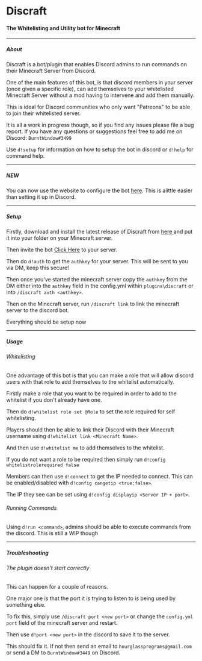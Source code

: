 <h1>Discraft</h1>
<h4>The Whitelisting and Utility bot for Minecraft</h4>
<hr>
<h5>About</h5>
Discraft is a bot/plugin that enables Discord admins to run commands on their Minecraft Server from Discord.

One of the main features of this bot, is that discord members in your server (once given a specific role), can add themselves to your whitelisted Minecraft Server without a mod having to intervene and add them manually.

This is ideal for Discord communities who only want "Patreons" to be able to join their whitelisted server.

It is all a work in progress though, so if you find any issues please file a bug report. If you have any questions or suggestions feel free to add me on Discord: `BurntWindow#3499`

Use `d!setup` for information on how to setup the bot in discord or `d!help` for command help.
<hr>
<h5>NEW</h5>
 You can now use the website to configure the bot <a href="http://discraft.hourglassprograms.com/">here</a>. This is alittle easier than setting it up in Discord.


<hr>
<h5>Setup</h5>
 Firstly, download and install the latest release of Discraft from <a href="https://www.spigotmc.org/resources/discraft-plugin.79481/history" class="link"> here </a> and put it into your folder on your Minecraft server.

Then invite the bot <a href="https://discord.com/oauth2/authorize?client_id=714564857822969868&scope=bot&permissions=150528">Click Here</a> to your server.

Then do `d!auth` to get the `authkey` for your server. This will be sent to you via DM, keep this secure!

Then once you've started the minecraft server copy the `authkey` from the DM either into the `authkey` field in the config.yml within `plugins\discraft` or into `/discraft auth <authkey>`.

Then on the Minecraft server, run `/discraft link` to link the minecraft server to the discord bot.

Everything should be setup now

<hr>
<h5>Usage</h5>
<h6>Whitelisting</h6>
One advantage of this bot is that you can make a role that will allow discord users with that role to add themselves to the whitelist automatically.

Firstly make a role that you want to be required in order to add to the whitelist if you don't already have one.

Then do `d!whitelist role set @Role` to set the role required for self whitelisting.

Players should then be able to link their Discord with their Minecraft username using `d!whitelist link <Minecraft Name>`.

And then use `d!whitelist me` to add themselves to the whitelist.

If you do not want a role to be required then simply run `d!config whitelistrolerequired false`

Members can then use `d!connect` to get the IP needed to connect. This can be enabled/disabled with `d!config cangetip <true:false>`.

The IP they see can be set using `d!config displayip <Server IP + port>`.

<h6>Running Commands</h6>

Using `d!run <command>`, admins should be able to execute commands from the discord. This is still a WIP though

<hr>
<h5>Troubleshooting</h5>
<h6>The plugin doesn't start correctly</h6>
This can happen for a couple of reasons.

One major one is that the port it is trying to listen to is being used by something else.

To fix this, simply use `/discraft port <new port>` or change the `config.yml` `port` field of the minecraft server and restart.

Then use `d!port <new port>` in the discord to save it to the server.

This should fix it. If not then send an email to `hourglassprograms@gmail.com` or send a DM to `BurntWindow#3449` on Discord.
